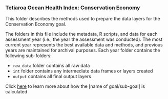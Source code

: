 ### Tetiaroa Ocean Health Index: Conservation Economy

This folder describes the methods used to prepare the data layers for the Conservation Economy goal.

The folders in this file include the metadata, R scripts, and data for each assessment year (i.e., the year the assessment was conducted). The most current year represents the best available data and methods, and previous years are maintained for archival purposes. Each year folder contains the following sub-folders:

- `raw_data` folder contains all raw data 
- `int` folder contains any intermediate data frames or layers created
- `output` contains all final output layers

Click [here](https://ohi-4site.github.io/tet-scores/documents/methods-results/Supplement.html#313_Conservation_Economy_(CE)) to learn more about how the [name of goal/sub-goal] is calculated








